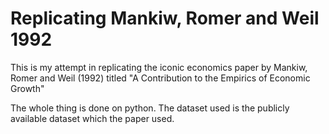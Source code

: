 # Replicating Mankiw, Romer and Weil 1992

This is my attempt in replicating the iconic economics paper by Mankiw, Romer and Weil (1992) titled "A Contribution to the Empirics of Economic Growth"

The whole thing is done on python. The dataset used is the publicly available dataset which the paper used.

